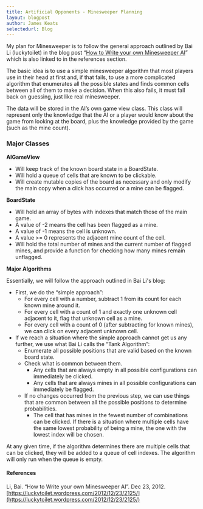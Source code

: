 ```yaml
---
title: Artificial Opponents - Minesweeper Planning
layout: blogpost
author: James Keats
selectedurl: Blog
---
```


My plan for Minesweeper is to follow the general approach outlined by Bai Li (luckytoilet) in the blog post “[How to Write your own Minesweeper AI](https://luckytoilet.wordpress.com/2012/12/23/2125/)” which is also linked to in the references section.

The basic idea is to use a simple minesweeper algorithm that most players use in their head at first and, if that fails, to use a more complicated algorithm that enumerates all the possible states and finds common cells between all of them to make a decision. When this also fails, it must fall back on guessing, just like real minesweeper.

The data will be stored in the AI’s own game view class. This class will represent only the knowledge that the AI or a player would know about the game from looking at the board, plus the knowledge provided by the game (such as the mine count).

<!--more-->

### Major Classes

**AIGameView**

* Will keep track of the known board state in a BoardState.
* Will hold a queue of cells that are known to be clickable.
* Will create mutable copies of the board as necessary and only modify the main copy when a click has occurred or a mine can be flagged.

**BoardState**

* Will hold an array of bytes with indexes that match those of the main game.
 * A value of -2 means the cell has been flagged as a mine.
 * A value of -1 means the cell is unknown.
 * A value >= 0 represents the adjacent mine count of the cell.
* Will hold the total number of mines and the current number of flagged mines, and provide a function for checking how many mines remain unflagged.

**Major Algorithms**

Essentially, we will follow the approach outlined in Bai Li's blog:

* First, we do the “simple approach”:
  * For every cell with a number, subtract 1 from its count for each known mine around it.
  * For every cell with a count of 1 and exactly one unknown cell adjacent to it, flag that unknown cell as a mine.
  * For every cell with a count of 0 (after subtracting for known mines), we can click on every adjacent unknown cell.
* If we reach a situation where the simple approach cannot get us any further, we use what Bai Li calls the “Tank Algorithm”:
  * Enumerate all possible positions that are valid based on the known board state.
  * Check what is common between them.
    * Any cells that are always empty in all possible configurations can immediately be clicked.
    * Any cells that are always mines in all possible configurations can immediately be flagged.
  * If no changes occurred from the previous step, we can use things that are common between all the possible positions to determine probabilities.
    * The cell that has mines in the fewest number of combinations can be clicked. If there is a situation where multiple cells have the same lowest probability of being a mine, the one with the lowest index will be chosen.

At any given time, if the algorithm determines there are multiple cells that can be clicked, they will be added to a queue of cell indexes. The algorithm will only run when the queue is empty.

#### References

Li, Bai. “How to Write your own Minesweeper AI”. Dec 23, 2012. [https://luckytoilet.wordpress.com/2012/12/23/2125/](https://luckytoilet.wordpress.com/2012/12/23/2125/)